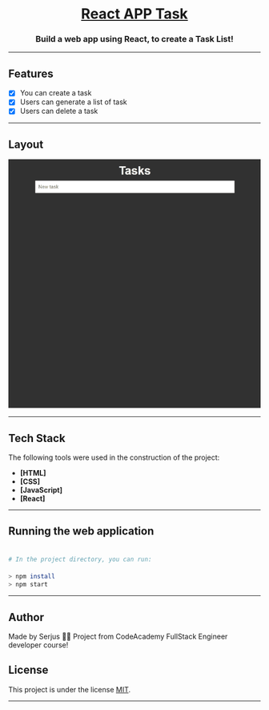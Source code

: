 <h1 align="center">
    <a href="#"> React APP Task </a>
</h1>

<h3 align="center">
  Build a web app using React, to create a Task List! 
</h3>

---

## Features

- [x] You can create a task
- [x] Users can generate a list of task
- [x] Users can delete a task

---


## Layout

![](Tasks.gif)

---

## Tech Stack

The following tools were used in the construction of the project:
-   **[HTML]**
-   **[CSS]**
-   **[JavaScript]**
-   **[React]**
---

## Running the web application

```bash

# In the project directory, you can run:

> npm install
> npm start

```

---


## Author
Made by Serjus 👋🏽 
Project from CodeAcademy FullStack Engineer developer course!

## License

This project is under the license [MIT](./LICENSE).

---

